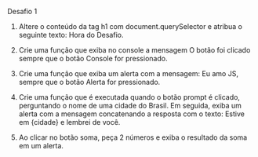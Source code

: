 Desafio 1

1. Altere o conteúdo da tag h1 com document.querySelector e atribua o seguinte texto: Hora do Desafio.

2. Crie uma função que exiba no console a mensagem O botão foi clicado sempre que o botão Console for pressionado.

3. Crie uma função que exiba um alerta com a mensagem: Eu amo JS, sempre que o botão Alerta for pressionado.

4. Crie uma função que é executada quando o botão prompt é clicado, perguntando o nome de uma cidade do Brasil. Em seguida, exiba um alerta com a mensagem concatenando a resposta com o texto: Estive em {cidade} e lembrei de você.

5. Ao clicar no botão soma, peça 2 números e exiba o resultado da soma em um alerta.

